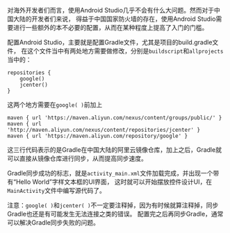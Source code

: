 对海外开发者们而言，使用Android Studio几乎不会有什么大问题。然而对于中国大陆的开发者们来说， 得益于中国国家防火墙的存在，使用Android Studio需要进行一些额外的本不必要的配置，从而在某种程度上提高了入门的门槛。

配置Android Studio，主要就是配置Gradle文件，尤其是项目的build.gradle文件， 在这个文件当中有两处地方需要做修改，分别是`buildscript`和`allprojects`当中的：

```
repositories {
    google()
    jcenter()
}
```

这两个地方需要在`google( )`前加上

```
maven { url 'https://maven.aliyun.com/nexus/content/groups/public/' }
maven { url 'http://maven.aliyun.com/nexus/content/repositories/jcenter' }
maven { url 'https://maven.aliyun.com/repository/google' }
```

这三行代码表示的是Gradle在中国大陆的阿里云镜像仓库，加上之后，Gradle就可以直接从镜像仓库进行同步，从而提高同步速度。 

Gradle同步成功的标志，就是`activity_main.xml`文件加载完成，并出现一个带有“Hello World”字样文本框的UI界面， 这时就可以开始摆放控件设计UI，在`MainActivity`文件中编写源代码了。

注意：`google( )`和`jcenter( )`不一定要注释掉，因为有时候就算注释掉，同步Gradle也还是有可能发生无法连接之类的错误。 配置完之后再同步Gradle，通常可以解决Gradle同步失败的问题。